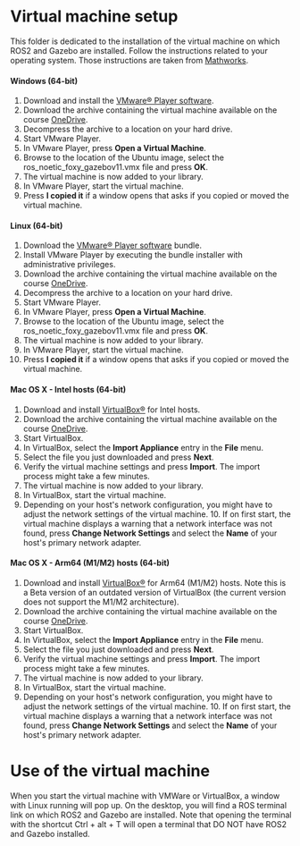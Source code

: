 # Virtual machine setup
This folder is dedicated to the installation of the virtual machine on which ROS2 and Gazebo are installed. Follow the instructions related to your operating system. Those instructions are taken from [Mathworks](https://fr.mathworks.com/support/product/robotics/ros2-vm-installation-instructions-v6.html).

#### Windows (64-bit)
  1. Download and install the [VMware® Player software](https://www.vmware.com/go/getplayer-win).
  2. Download the archive containing the virtual machine available on the course [OneDrive](test).
  3. Decompress the archive to a location on your hard drive.
  4. Start VMware Player.
  5. In VMware Player, press **Open a Virtual Machine**.
  6. Browse to the location of the Ubuntu image, select the ros_noetic_foxy_gazebov11.vmx file and press **OK**.
  7. The virtual machine is now added to your library.
  8. In VMware Player, start the virtual machine.
  9. Press **I copied it** if a window opens that asks if you copied or moved the virtual machine.

#### Linux (64-bit)
  1. Download the [VMware® Player software](https://www.vmware.com/go/getplayer-linux) bundle.
  2. Install VMware Player by executing the bundle installer with administrative privileges.
  3. Download the archive containing the virtual machine available on the course [OneDrive](test).
  4. Decompress the archive to a location on your hard drive.
  5. Start VMware Player.
  6. In VMware Player, press **Open a Virtual Machine**.
  7. Browse to the location of the Ubuntu image, select the ros_noetic_foxy_gazebov11.vmx file and press **OK**.
  8. The virtual machine is now added to your library.
  9. In VMware Player, start the virtual machine.
  10. Press **I copied it** if a window opens that asks if you copied or moved the virtual machine.

#### Mac OS X - Intel hosts (64-bit)
  1. Download and install [VirtualBox®](https://download.virtualbox.org/virtualbox/6.1.26/VirtualBox-6.1.26-145957-OSX.dmg) for Intel hosts.
  2. Download the archive containing the virtual machine available on the course [OneDrive](test).
  3. Start VirtualBox.
  4. In VirtualBox, select the **Import Appliance** entry in the **File** menu.
  5. Select the file you just downloaded and press **Next**.
  6. Verify the virtual machine settings and press **Import**. The import process might take a few minutes.
  7. The virtual machine is now added to your library.
  8. In VirtualBox, start the virtual machine.
  9. Depending on your host's network configuration, you might have to adjust the network settings of the virtual machine.     10. If on first start, the virtual machine displays a warning that a network interface was not found, press **Change Network Settings** and select the **Name** of your host's primary network adapter.


#### Mac OS X - Arm64 (M1/M2) hosts (64-bit)
  1. Download and install [VirtualBox®](https://download.virtualbox.org/virtualbox/7.0.8/VirtualBox-7.0.8_BETA4-156879-macOSArm64.dmg) for Arm64 (M1/M2) hosts. Note this is a Beta version of an outdated version of VirtualBox (the current version does not support the M1/M2 architecture).
  2. Download the archive containing the virtual machine available on the course [OneDrive](test).
  3. Start VirtualBox.
  4. In VirtualBox, select the **Import Appliance** entry in the **File** menu.
  5. Select the file you just downloaded and press **Next**.
  6. Verify the virtual machine settings and press **Import**. The import process might take a few minutes.
  7. The virtual machine is now added to your library.
  8. In VirtualBox, start the virtual machine.
  9. Depending on your host's network configuration, you might have to adjust the network settings of the virtual machine.     10. If on first start, the virtual machine displays a warning that a network interface was not found, press **Change Network Settings** and select the **Name** of your host's primary network adapter.

# Use of the virtual machine
When you start the virtual machine with VMWare or VirtualBox, a window with Linux running will pop up. On the desktop, you will find a ROS terminal link on which ROS2 and Gazebo are installed. Note that opening the terminal with the shortcut Ctrl + alt + T will open a terminal that DO NOT have ROS2 and Gazebo installed. 
